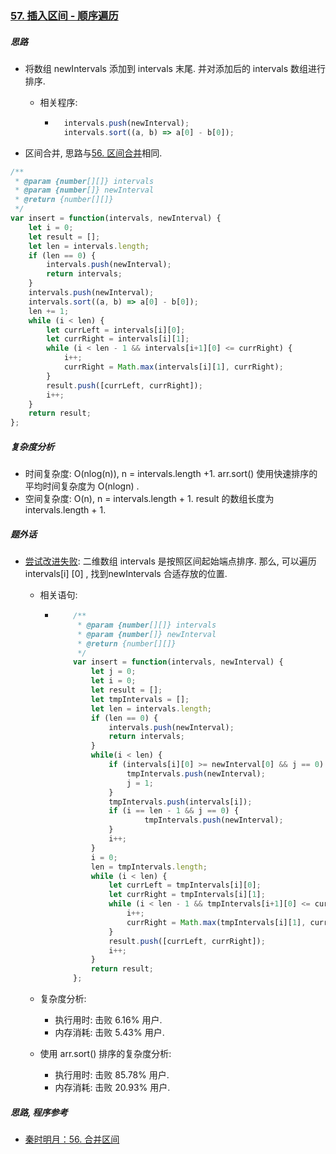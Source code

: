 ### [57. 插入区间 - 顺序遍历](https://leetcode-cn.com/problems/insert-interval/)

##### 思路

* 将数组 newIntervals 添加到 intervals 末尾. 并对添加后的 intervals 数组进行排序.

    * 相关程序:

        * ```javascript
            intervals.push(newInterval);
            intervals.sort((a, b) => a[0] - b[0]);
            ```

* 区间合并, 思路与[56. 区间合并](https://leetcode-cn.com/problems/merge-intervals/solution/56-he-bing-qu-jian-shun-xu-bian-li-by-shu-cheng/)相同.



```javascript
/**
 * @param {number[][]} intervals
 * @param {number[]} newInterval
 * @return {number[][]}
 */
var insert = function(intervals, newInterval) {
    let i = 0;
    let result = [];
    let len = intervals.length;
    if (len == 0) {
        intervals.push(newInterval);
        return intervals;
    }
    intervals.push(newInterval);
    intervals.sort((a, b) => a[0] - b[0]);
    len += 1;
    while (i < len) {
        let currLeft = intervals[i][0];
        let currRight = intervals[i][1];
        while (i < len - 1 && intervals[i+1][0] <= currRight) {
            i++;
            currRight = Math.max(intervals[i][1], currRight);
        }
        result.push([currLeft, currRight]);
        i++;
    }
    return result;
};
```



##### 复杂度分析

* 时间复杂度: O(nlog(n)), n = intervals.length +1. arr.sort() 使用快速排序的平均时间复杂度为 O(nlogn) .
* 空间复杂度: O(n), n = intervals.length + 1. result 的数组长度为 intervals.length + 1.



##### 题外话

* [尝试改进失败](https://github.com/sctang0/LeetCode/blob/master/CHAPTER57.1.md): 二维数组 intervals 是按照区间起始端点排序. 那么, 可以遍历 intervals[i] [0] , 找到newIntervals 合适存放的位置.

    * 相关语句:

        * ```javascript
              /**
               * @param {number[][]} intervals
               * @param {number[]} newInterval
               * @return {number[][]}
               */
              var insert = function(intervals, newInterval) {
                  let j = 0;
                  let i = 0;
                  let result = [];
                  let tmpIntervals = [];
                  let len = intervals.length;
                  if (len == 0) {
                      intervals.push(newInterval);
                      return intervals;
                  }
                  while(i < len) {
                      if (intervals[i][0] >= newInterval[0] && j == 0) {
                          tmpIntervals.push(newInterval);
                          j = 1;
                      }
                      tmpIntervals.push(intervals[i]);
                      if (i == len - 1 && j == 0) {
                              tmpIntervals.push(newInterval);
                      }
                      i++;
                  }
                  i = 0;
                  len = tmpIntervals.length;
                  while (i < len) {
                      let currLeft = tmpIntervals[i][0];
                      let currRight = tmpIntervals[i][1];
                      while (i < len - 1 && tmpIntervals[i+1][0] <= currRight) {
                          i++;
                          currRight = Math.max(tmpIntervals[i][1], currRight);
                      }
                      result.push([currLeft, currRight]);
                      i++;
                  }
                  return result;
              };
            ```
    
    * 复杂度分析:
    
        * 执行用时: 击败 6.16% 用户.
        * 内存消耗: 击败 5.43% 用户.
    
    * 使用 arr.sort() 排序的复杂度分析:
    
        * 执行用时: 击败 85.78% 用户.
        * 内存消耗: 击败 20.93% 用户.



##### 思路, 程序参考

* [秦时明月：56. 合并区间](https://leetcode-cn.com/problems/merge-intervals/solution/56-he-bing-qu-jian-by-alexer-660/)